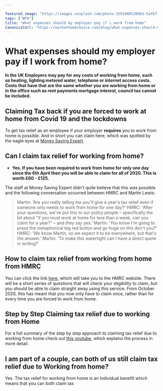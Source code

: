 ```yaml
---

featured_image: "https://images.unsplash.com/photo-1591088520983-5afbf1efdde2?ixlib=rb-1.2.1&ixid=eyJhcHBfaWQiOjEyMDd9&auto=format&fit=crop&w=1350&q=80"
tags: ["WFH"]
title: "What expenses should my employer pay if i work from home"
CanonicalUrl: "https://workathomechoice.com/blog/what-expenses-should-my-employer-pay-work-from-home"
---
```


# What expenses should my employer pay if I work from home?

**In the UK Employers may pay for any costs of working from home, such as heating, lighting metered water, telephone or internet access costs.  Costs that have that are the same whether you are working from home or in the office such as rent payments mortgage interest, council tax cannot be included.**

## Claiming Tax back if you are forced to work at home from Covid 19 and the lockdowns

To get tax relief as an employee if your employer **requires** you to work from home is possible.  And in short you can claim here, which was spotted by the eagle eyes at [Money Saving Expert](https://blog.moneysavingexpert.com/2020/04/martin-lewis--working-from-home-due-to-coronavirus--claim-p6-wk-/).

## Can I claim tax relief for working from home?

- **Yes.  If you have been required to work from home for only one day since the 6th April then you will be able to claim for all of 2020.  This is worth £60 - £125.**

The staff at Money Saving Expert didn't quite believe that this was possible and the following conversation occurred between HMRC and Martin Lewis:

>Martin: 'Are you really telling me you'll give a year's tax relief even if someone only needs to work from home for one day?'
>HMRC: 'After your questions, we've put this to our policy people – specifically the bit about "if you must work at home for less than a week, can you claim for a year?" – and they say yes.'
>Martin: 'You know I'm going to press the metaphorical big red button and go huge on this don't you?'
>HMRC: 'We know Martin, so we expect it to be everywhere, but that's the answer.'
>Martin: 'To make this watertight can I have a direct quote in writing?'

## How to claim tax relief from working from home from HMRC

You can click the link [here](https://www.gov.uk/tax-relief-for-employees/working-at-home), which will take you to the HMRC website.  There will be a short series of questions that will check your eligibility to claim, but you should be able to claim straight away using this service.  From October 2020, this has meant that you now only have to claim once, rather than for every time you are forced to work from home.

## Step by Step Claiming tax relief due to working from Home

For a full summary of the step by step approach to claiming tax relief due to working from home check out [this youtube](https://www.youtube.com/watch?v=c6fhYSILbSQ&feature=emb_title), which explains the process in more detail.

## I am part of a couple, can both of us still claim tax relief due to Working from home?

Yes.  The tax relief for working from home is an individual benefit which means that you can both claim tax
